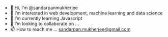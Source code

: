 - 👋 Hi, I’m @sandarpanmukherjee
- 👀 I’m interested in web development, machine learning and data science
- 🌱 I’m currently learning Javascript
- 💞️ I’m looking to collaborate on ...
- 📫 How to reach me ... sandarpan.mukherjee@gmail.com

<!---
slashragnarok/slashragnarok is a ✨ special ✨ repository because its `README.md` (this file) appears on your GitHub profile.
You can click the Preview link to take a look at your changes.
--->
